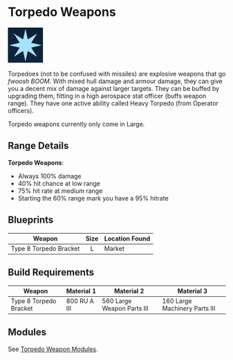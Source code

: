# Torpedo Weapons

![Torpedoes use the explosive weapon icon - an eight pointed star](../img/modules/explosive-weapon-icon.png)

Torpedoes (not to be confused with missiles) are explosive weapons that go *fwoosh BOOM*. With mixed hull damage and armour damage, they can give you a decent mix of damage against larger targets. They can be buffed by upgrading them, fitting in a high aerospace stat officer (buffs weapon range). They have one active ability called Heavy Torpedo (from Operator officers).

Torpedo weapons currently only come in Large.

## Range Details

**Torpedo Weapons**:

* Always 100% damage
* 40% hit chance at low range
* 75% hit rate at medium range
* Starting the 60% range mark you have a 95% hitrate

## Blueprints

|Weapon                |Size |Location Found|
|----------------------|:---:|--------------|
|Type 8 Torpedo Bracket| L   |Market        |

## Build Requirements

|Weapon                |Material 1    |Material 2                |Material 3                   |
|----------------------|--------------|--------------------------|-----------------------------|
|Type 8 Torpedo Bracket|800 RU A III  |560 Large Weapon Parts III|160 Large Machinery Parts III|

## Modules

See [Torpedo Weapon Modules](../modules/internal/weapon-modules/torpedo-modules.md).
